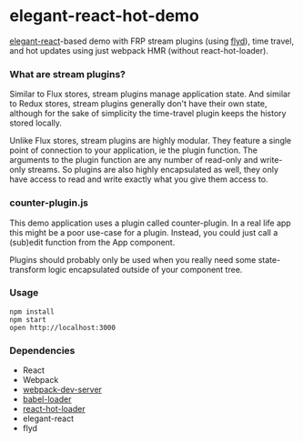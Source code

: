 elegant-react-hot-demo
======================

[elegant-react](https://github.com/gilbox/elegant-react)-based
demo with FRP stream plugins (using [flyd](https://github.com/paldepind/flyd)),
time travel, and hot updates
using just webpack HMR (without react-hot-loader).

### What are stream plugins?

Similar to Flux stores, stream plugins manage application state.
And similar to Redux stores, stream plugins generally don't have
their own state, although for the sake of simplicity the time-travel
plugin keeps the history stored locally.

Unlike Flux stores, stream plugins are highly modular. They feature
a single point of connection to your application, ie the plugin function.
The arguments to the plugin function are any number of read-only and
write-only streams. So plugins are also highly encapsulated as well, they
only have access to read and write exactly what you give them access to.

### counter-plugin.js

This demo application uses a plugin called counter-plugin.
In a real life app this might be a poor use-case for a plugin.
Instead, you could just call a (sub)edit function from the App component.

Plugins should probably only be used when you really need some state-transform
logic encapsulated outside of your component tree.

### Usage

```
npm install
npm start
open http://localhost:3000
```

### Dependencies

* React
* Webpack
* [webpack-dev-server](https://github.com/webpack/webpack-dev-server)
* [babel-loader](https://github.com/babel/babel-loader)
* [react-hot-loader](https://github.com/gaearon/react-hot-loader)
* elegant-react
* flyd
